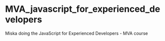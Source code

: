 # MVA_javascript_for_experienced_developers
Miska doing the JavaScript for Experienced Developers - MVA course
